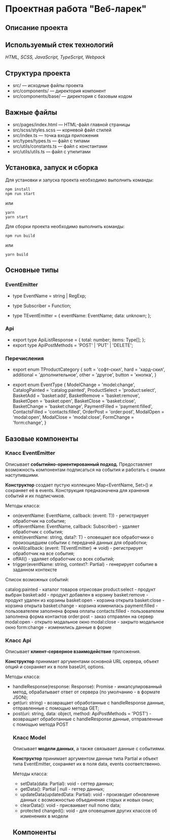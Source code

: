 # Проектная работа "Веб-ларек"

## Описание проекта

## Используемый стек технологий

_HTML, SCSS, JavaScript, TypeScript, Webpack_

## Структура проекта

- src/ — исходные файлы проекта
- src/components/ — директория компонент
- src/components/base/ — директория с базовым кодом

## Важные файлы

- src/pages/index.html — HTML-файл главной страницы
- src/scss/styles.scss — корневой файл стилей
- src/index.ts — точка входа приложения
- src/types/types.ts — файл с типами
- src/utils/constants.ts — файл с константами
- src/utils/utils.ts — файл с утилитами

## Установка, запуск и сборка

Для установки и запуска проекта необходимо выполнить команды:

```
npm install
npm run start
```

или

```
yarn
yarn start
```

Для сборки проекта необходимо выполнить команды:

```
npm run build
```

или

```
yarn build
```

## Основные типы

### EventEmitter

- type EventName = string | RegExp;

- type Subscriber = Function;

- type TEventEmitter = {
  eventName: EventName;
  data: unknown;
  };

### Api

- export type ApiListResponse<Type> = {
  total: number;
  items: Type[];
  };
- export type ApiPostMethods = 'POST' | 'PUT' | 'DELETE';

### Перечисления

- export enum TProductCategory {
  soft = 'софт-скил',
  hard = 'хард-скил',
  additional = 'дополнительное',
  other = 'другое',
  button = 'кнопка',
  }

- export enum EventType {
  ModelChange = 'model:change',
  CatalogPainted = 'catalog:painted',
  ProductSelect = 'product:select',
  BasketAdd = 'basket:add',
  BasketRemove = 'basket:remove',
  BasketOpen = 'basket:open',
  BasketClose = 'basket:close',
  BasketChange = 'basket:change',
  PaymentFilled = 'payment:filled',
  ContactsFilled = 'contacts:filled',
  OrderPost = 'order:post',
  ModalOpen = 'modal:open',
  ModalClose = 'modal:close',
  FormChange = 'form:change',
  }

## Базовые компоненты

### Класс EventEmitter

Описывает **событийно-ориентированный подход**. Предоставляет возможность компонентам подписаться на события и работать с оными наступившими.

**Конструктор** создает пустую коллекцию Map<EventName, Set<Subscriber>>() и сохраняет её в events. Конструкция предназначена для хранения событий и их подписчиков.

Методы класса:

- on<T extends object>(eventName: EventName, callback: (event: T)) - регистрирует обработчик на событие;
- off(eventName: EventName, callback: Subscriber) - удаляет обработчик с события;
- emit<T extends object>(eventName: string, data?: T) - оповещает все обработчики о произошедшем событии с передачей данных для обработки;
- onAll(callback: (event: TEventEmitter) => void) - регистрирует обработчик на все события;
- offAll() - удаляет обработчик со всех событий;
- trigger<T extends object>(eventName: string, context?: Partial<T>) - генерирует событие в заданном контексте

Список возможных событий:

catalog:painted - каталог товаров отрисован
product:select - продукт выбран
basket:add - продукт добавлен в корзину
basket:remove - продукт удален из корзины
basket:open - корзина открыта
basket:close - корзина открыта
basket:change - корзина изменилась
payment:filled - пользователем заполнена форма оплаты
contacts:filled - пользователем заполнена форма контактов
order:post - заказ отправлен на сервер
modal:open - открыто модальное окно
modal:close - закрыто модальное окно
form:change - изменились данные в форме

### Класс Api

Описывает **клиент-серверное взаимодействие** приложения.

**Конструктор** принимает аргументами основной URL сервера, объект опций и сохраняет их в поля baseUrl, options.

Методы класса:

- handleResponse(response: Response): Promise<object> - инкапсулированный метод, обрабатывает ответ от сервера (по умолчанию - в формате JSON);
- get(uri: string) - возвращает обработанные c handleResponse данные, отправленные с помощью метода GET;
- post(uri: string, data: object, method: ApiPostMethods = 'POST') - возвращает обработанные c handleResponse данные, отправленные с помощью метода POST

### Класс Model

Описывает **модели данных**, а также связывает данные с событиями.

**Конструктор** принимает аргументом данные типа Partial<T> и объект типа EventEmitter, сохраняет их в поля data, events соответственно.

Методы класса:

- setData(data: Partial<T>): void - сеттер данных;
- getData(): Partial<T> | null - геттер данных;
- updateData(updatedData: Partial<T>): void - производит обновление данных с возможностью объединения старых и новых оных;
- clearData(): void - присваивает null полю data;
- protected changed(): void - для оповещения других классов об изменениях в модели

## Компоненты
